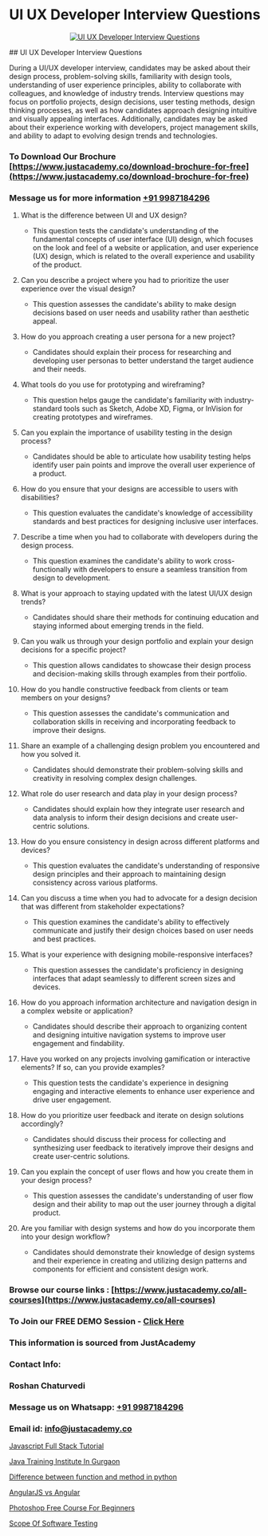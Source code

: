 # UI UX Developer Interview Questions

<p align="center">
  <a href="https://justacademy.co/all-courses">
    <img src="https://i.ibb.co/P5KtSQ2/ui-ux.png" alt="UI UX Developer Interview Questions">
  </a>
</p>
## UI UX Developer Interview Questions

During a UI/UX developer interview, candidates may be asked about their design process, problem-solving skills, familiarity with design tools, understanding of user experience principles, ability to collaborate with colleagues, and knowledge of industry trends. Interview questions may focus on portfolio projects, design decisions, user testing methods, design thinking processes, as well as how candidates approach designing intuitive and visually appealing interfaces. Additionally, candidates may be asked about their experience working with developers, project management skills, and ability to adapt to evolving design trends and technologies.
### To Download Our Brochure [https://www.justacademy.co/download-brochure-for-free](https://www.justacademy.co/download-brochure-for-free)
### Message us for more information [+91 9987184296](https://api.whatsapp.com/send?phone=919987184296)
1) What is the difference between UI and UX design?
   - This question tests the candidate's understanding of the fundamental concepts of user interface (UI) design, which focuses on the look and feel of a website or application, and user experience (UX) design, which is related to the overall experience and usability of the product.

2) Can you describe a project where you had to prioritize the user experience over the visual design?
   - This question assesses the candidate's ability to make design decisions based on user needs and usability rather than aesthetic appeal.

3) How do you approach creating a user persona for a new project?
   - Candidates should explain their process for researching and developing user personas to better understand the target audience and their needs.

4) What tools do you use for prototyping and wireframing?
   - This question helps gauge the candidate's familiarity with industry-standard tools such as Sketch, Adobe XD, Figma, or InVision for creating prototypes and wireframes.

5) Can you explain the importance of usability testing in the design process?
   - Candidates should be able to articulate how usability testing helps identify user pain points and improve the overall user experience of a product.

6) How do you ensure that your designs are accessible to users with disabilities?
   - This question evaluates the candidate's knowledge of accessibility standards and best practices for designing inclusive user interfaces.

7) Describe a time when you had to collaborate with developers during the design process.
   - This question examines the candidate's ability to work cross-functionally with developers to ensure a seamless transition from design to development.

8) What is your approach to staying updated with the latest UI/UX design trends?
   - Candidates should share their methods for continuing education and staying informed about emerging trends in the field.

9) Can you walk us through your design portfolio and explain your design decisions for a specific project?
   - This question allows candidates to showcase their design process and decision-making skills through examples from their portfolio.

10) How do you handle constructive feedback from clients or team members on your designs?
    - This question assesses the candidate's communication and collaboration skills in receiving and incorporating feedback to improve their designs.

11) Share an example of a challenging design problem you encountered and how you solved it.
    - Candidates should demonstrate their problem-solving skills and creativity in resolving complex design challenges.

12) What role do user research and data play in your design process?
    - Candidates should explain how they integrate user research and data analysis to inform their design decisions and create user-centric solutions.

13) How do you ensure consistency in design across different platforms and devices?
    - This question evaluates the candidate's understanding of responsive design principles and their approach to maintaining design consistency across various platforms.

14) Can you discuss a time when you had to advocate for a design decision that was different from stakeholder expectations?
    - This question examines the candidate's ability to effectively communicate and justify their design choices based on user needs and best practices.

15) What is your experience with designing mobile-responsive interfaces?
    - This question assesses the candidate's proficiency in designing interfaces that adapt seamlessly to different screen sizes and devices.

16) How do you approach information architecture and navigation design in a complex website or application?
    - Candidates should describe their approach to organizing content and designing intuitive navigation systems to improve user engagement and findability.

17) Have you worked on any projects involving gamification or interactive elements? If so, can you provide examples?
    - This question tests the candidate's experience in designing engaging and interactive elements to enhance user experience and drive user engagement.

18) How do you prioritize user feedback and iterate on design solutions accordingly?
    - Candidates should discuss their process for collecting and synthesizing user feedback to iteratively improve their designs and create user-centric solutions.

19) Can you explain the concept of user flows and how you create them in your design process?
    - This question assesses the candidate's understanding of user flow design and their ability to map out the user journey through a digital product.

20) Are you familiar with design systems and how do you incorporate them into your design workflow?
    - Candidates should demonstrate their knowledge of design systems and their experience in creating and utilizing design patterns and components for efficient and consistent design work.

### Browse our course links : [https://www.justacademy.co/all-courses](https://www.justacademy.co/all-courses) 
### To Join our FREE DEMO Session - [Click Here](https://www.justacademy.co/register-for-course-demo)


### This information is sourced from JustAcademy
### Contact Info:
### Roshan Chaturvedi
### Message us on Whatsapp: [+91 9987184296](https://api.whatsapp.com/send?phone=919987184296)
### Email id: [info@justacademy.co](mailto:info@justacademy.co)
                
[Javascript Full Stack Tutorial](https://www.linkedin.com/pulse/javascript-full-stack-tutorial-software-training-mountain-view-zmfyc/)

[Java Training Institute In Gurgaon](https://www.linkedin.com/pulse/best-java-training-institute-gurgaon-justacademy-kolkata-w6kze?trackingId=4DibiB4WYxaMrDIwufX%2FDw%3D%3D&lipi=urn%3Ali%3Apage%3Ad_flagship3_company_admin%3BZ3buGVXtSt2MpOd2OMz6cQ%3D%3D)

[Difference between function and method in python](https://medium.com/@roneet705/difference-between-function-and-method-in-python-5683faf0e123)

[AngularJS vs Angular](https://medium.com/@namusn/angularjs-vs-angular-a527d89fe648)

[Photoshop Free Course For Beginners](https://justacademyin.github.io/justacademy/photoshop-free-course-for-beginners)

[Scope Of Software Testing](https://justacademyin.github.io/justacademy/scope-of-software-testing)

